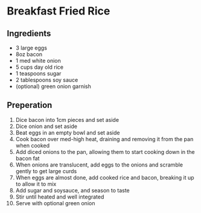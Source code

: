 # Breakfast Fried Rice

## Ingredients 
* 3 large eggs
* 8oz bacon
* 1 med white onion
* 5 cups day old rice
* 1 teaspoons sugar
* 2 tablespoons soy sauce
* (optional) green onion garnish

## Preperation
1. Dice bacon into 1cm pieces and set aside
1. Dice onion and set aside
1. Beat eggs in an empty bowl and set aside
1. Cook bacon over med-high heat, draining and removing it from the pan when cooked
1. Add diced onions to the pan, allowing them to start cooking down in the bacon fat
1. When onions are translucent, add eggs to the onions and scramble gently to get large curds
1. When eggs are almost done, add cooked rice and bacon, breaking it up to allow it to mix
1. Add sugar and soysauce, and season to taste
1. Stir until heated and well integrated
1. Serve with optional green onion